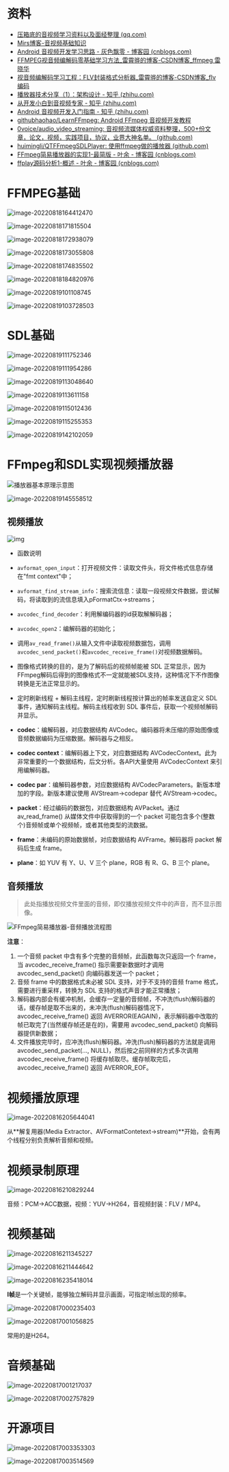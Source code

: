 # 资料

- [压箱底的音视频学习资料以及面经整理 (qq.com)](https://mp.weixin.qq.com/s/QE-Zqd9oBQZI4T73ehITKg)
- [Mirs博客-音视频基础知识](https://juejin.cn/user/3878732755118509/posts)
- [Android 音视频开发学习思路 - 灰色飘零 - 博客园 (cnblogs.com)](https://www.cnblogs.com/renhui/p/7452572.html)
- [FFMPEG视音频编解码零基础学习方法_雷霄骅的博客-CSDN博客_ffmpeg 雷晓华](https://blog.csdn.net/leixiaohua1020/article/details/15811977)
- [视音频编解码学习工程：FLV封装格式分析器_雷霄骅的博客-CSDN博客_flv 编码](https://blog.csdn.net/leixiaohua1020/article/details/17934487)
- [播放器技术分享（1）：架构设计 - 知乎 (zhihu.com)](https://zhuanlan.zhihu.com/p/51371354)
- [从开发小白到音视频专家 - 知乎 (zhihu.com)](https://zhuanlan.zhihu.com/p/31650105)
- [Android 音视频开发入门指南 - 知乎 (zhihu.com)](https://zhuanlan.zhihu.com/p/28518637)
- [githubhaohao/LearnFFmpeg: Android FFmpeg 音视频开发教程](https://github.com/githubhaohao/LearnFFmpeg)
- [0voice/audio_video_streaming: 音视频流媒体权威资料整理，500+份文章，论文，视频，实践项目，协议，业界大神名单。 (github.com)](https://github.com/0voice/audio_video_streaming)
- [huimingli/QTFFmpegSDLPlayer: 使用ffmpeg做的播放器 (github.com)](https://github.com/huimingli/QTFFmpegSDLPlayer)
- [FFmpeg简易播放器的实现1-最简版 - 叶余 - 博客园 (cnblogs.com)](https://www.cnblogs.com/leisure_chn/p/10040202.html)
- [ffplay源码分析1-概述 - 叶余 - 博客园 (cnblogs.com)](https://www.cnblogs.com/leisure_chn/p/10301215.html)

# FFMPEG基础

![image-20220818164412470](https://gcore.jsdelivr.net/gh/CARLOSGP2021/r2BAT/docs/音视频/assets/image-20220818164412470.png)

![image-20220818171815504](https://gcore.jsdelivr.net/gh/CARLOSGP2021/r2BAT/docs/音视频/assets/image-20220818171815504.png)

![image-20220818172938079](https://gcore.jsdelivr.net/gh/CARLOSGP2021/r2BAT/docs/音视频/assets/image-20220818172938079.png)

![image-20220818173055808](https://gcore.jsdelivr.net/gh/CARLOSGP2021/r2BAT/docs/音视频/assets/image-20220818173055808.png)

![image-20220818174835502](https://gcore.jsdelivr.net/gh/CARLOSGP2021/r2BAT/docs/音视频/assets/image-20220818174835502.png)

![image-20220818184820976](https://gcore.jsdelivr.net/gh/CARLOSGP2021/r2BAT/docs/音视频/assets/image-20220818184820976.png)

![image-20220819101108745](https://gcore.jsdelivr.net/gh/CARLOSGP2021/r2BAT/docs/音视频/assets/image-20220819101108745.png)

![image-20220819103728503](https://gcore.jsdelivr.net/gh/CARLOSGP2021/r2BAT/docs/音视频/assets/image-20220819103728503.png)

#  SDL基础

![image-20220819111752346](https://gcore.jsdelivr.net/gh/CARLOSGP2021/r2BAT/docs/音视频/assets/image-20220819111752346.png)

![image-20220819111954286](https://gcore.jsdelivr.net/gh/CARLOSGP2021/r2BAT/docs/音视频/assets/image-20220819111954286.png)

![image-20220819113048640](https://gcore.jsdelivr.net/gh/CARLOSGP2021/r2BAT/docs/音视频/assets/image-20220819113048640.png)

![image-20220819113611158](https://gcore.jsdelivr.net/gh/CARLOSGP2021/r2BAT/docs/音视频/assets/image-20220819113611158.png)

![image-20220819115012436](https://gcore.jsdelivr.net/gh/CARLOSGP2021/r2BAT/docs/音视频/assets/image-20220819115012436.png)

![image-20220819115255353](https://gcore.jsdelivr.net/gh/CARLOSGP2021/r2BAT/docs/音视频/assets/image-20220819115255353.png)

![image-20220819142102059](https://gcore.jsdelivr.net/gh/CARLOSGP2021/r2BAT/docs/音视频/assets/image-20220819142102059.png)

# FFmpeg和SDL实现视频播放器

![播放器基本原理示意图](https://leisure_chn.gitee.io/blog/figure/avideo_basics/player_flow.jpg)

![image-20220819145558512](https://gcore.jsdelivr.net/gh/CARLOSGP2021/r2BAT/docs/音视频/assets/image-20220819145558512.png)

## 视频播放

![img](https://gcore.jsdelivr.net/gh/CARLOSGP2021/r2BAT/docs/音视频/assets/v2-44d776f487c193c6a4e8f65df420b7c0_720w.jpg)

- 函数说明
- `avformat_open_input`：打开视频文件：读取文件头，将文件格式信息存储在"fmt context"中；
- `avformat_find_stream_info`：搜索流信息：读取一段视频文件数据，尝试解码，将读取到的流信息填入pFormatCtx->streams；
- `avcodec_find_decoder`：利用解编码器的id获取解解码器；
- `avcodec_open2`：编解码器的初始化；
- 调用`av_read_frame()`从输入文件中读取视频数据包，调用`avcodec_send_packet()`和`avcodec_receive_frame()`对视频数据解码。
- 图像格式转换的目的，是为了解码后的视频帧能被 SDL 正常显示，因为FFmpeg解码后得到的图像格式不一定就能被SDL支持，这种情况下不作图像转换是无法正常显示的。
- 定时刷新线程 + 解码主线程，定时刷新线程按计算出的帧率发送自定义 SDL 事件，通知解码主线程。解码主线程收到 SDL 事件后，获取一个视频帧解码并显示。

- **codec**：编解码器，对应数据结构 AVCodec。编码器将未压缩的原始图像或音频数据编码为压缩数据。解码器与之相反。
- **codec context**：编解码器上下文，对应数据结构 AVCodecContext。此为非常重要的一个数据结构，后文分析。各API大量使用 AVCodecContext 来引用编解码器。
- **codec par**：编解码器参数，对应数据结构 AVCodecParameters。新版本增加的字段。新版本建议使用 AVStream->codepar 替代 AVStream->codec。
- **packet**：经过编码的数据包，对应数据结构 AVPacket。通过 av_read_frame() 从媒体文件中获取得到的一个 packet 可能包含多个(整数个)音频帧或单个视频帧，或者其他类型的流数据。
- **frame**：未编码的原始数据帧，对应数据结构 AVFrame。解码器将 packet 解码后生成 frame。
- **plane**：如 YUV 有 Y、U、V 三个 plane，RGB 有 R、G、B 三个 plane。

## 音频播放

> 此处指播放视频文件里面的音频，即仅播放视频文件中的声音，而不显示图像。

![FFmpeg简易播放器-音频播放流程图](https://leisure_chn.gitee.io/blog/figure/ffmpeg_player/01_player_audio_flow.jpg)

**注意**：

1. 一个音频 packet 中含有多个完整的音频帧，此函数每次只返回一个 frame，当 avcodec_receive_frame() 指示需要新数据时才调用 avcodec_send_packet() 向编码器发送一个 packet；
2. 音频 frame 中的数据格式未必被 SDL 支持，对于不支持的音频 frame 格式，需要进行重采样，转换为 SDL 支持的格式声音才能正常播放；
3. 解码器内部会有缓冲机制，会缓存一定量的音频帧，不冲洗(flush)解码器的话，缓存帧是取不出来的，未冲洗(flush)解码器情况下，avcodec_receive_frame() 返回 AVERROR(EAGAIN)，表示解码器中改取的帧已取完了(当然缓存帧还是在的)，需要用 avcodec_send_packet() 向解码器提供新数据；
4. 文件播放完毕时，应冲洗(flush)解码器。冲洗(flush)解码器的方法就是调用 avcodec_send_packet(..., NULL)，然后按之前同样的方式多次调用 avcodec_receive_frame() 将缓存帧取尽。缓存帧取完后，avcodec_receive_frame() 返回 AVERROR_EOF。











# 视频播放原理

![image-20220816205644041](https://gcore.jsdelivr.net/gh/CARLOSGP2021/r2BAT/docs/音视频/assets/image-20220816205644041.png)

从**解复用器(Media Extractor、AVFormatContetext->stream)**开始，会有两个线程分别负责解析音频和视频。

# 视频录制原理

![image-20220816210829244](https://gcore.jsdelivr.net/gh/CARLOSGP2021/r2BAT/docs/音视频/assets/image-20220816210829244.png)

音频：PCM->ACC数据，视频：YUV->H264，音视频封装：FLV / MP4。

# 视频基础

![image-20220816211345227](https://gcore.jsdelivr.net/gh/CARLOSGP2021/r2BAT/docs/音视频/assets/image-20220816211345227.png)

![image-20220816211444642](https://gcore.jsdelivr.net/gh/CARLOSGP2021/r2BAT/docs/音视频/assets/image-20220816211444642.png)

![image-20220816235418014](https://gcore.jsdelivr.net/gh/CARLOSGP2021/r2BAT/docs/音视频/assets/image-20220816235418014.png)  

**I帧**是一个关键帧，能够独立解码并显示画面，可指定I帧出现的频率。

![image-20220817000235403](https://gcore.jsdelivr.net/gh/CARLOSGP2021/r2BAT/docs/音视频/assets/image-20220817000235403.png)

![image-20220817001056825](https://gcore.jsdelivr.net/gh/CARLOSGP2021/r2BAT/docs/音视频/assets/image-20220817001056825.png)

常用的是H264。

# 音频基础

![image-20220817001217037](https://gcore.jsdelivr.net/gh/CARLOSGP2021/r2BAT/docs/音视频/assets/image-20220817001217037.png)

![image-20220817002757829](https://gcore.jsdelivr.net/gh/CARLOSGP2021/r2BAT/docs/音视频/assets/image-20220817002757829.png)

# 开源项目

![image-20220817003353303](https://gcore.jsdelivr.net/gh/CARLOSGP2021/r2BAT/docs/音视频/assets/image-20220817003353303.png)

![image-20220817003514569](https://gcore.jsdelivr.net/gh/CARLOSGP2021/r2BAT/docs/音视频/assets/image-20220817003514569.png)









